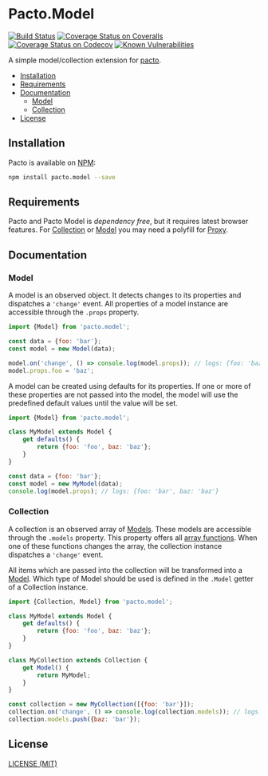 # Pacto.Model

[![Build Status](https://travis-ci.org/schorfES/pacto.model.svg?branch=master)](https://travis-ci.org/schorfES/pacto.model)
[![Coverage Status on Coveralls](https://coveralls.io/repos/github/schorfES/pacto.model/badge.svg?branch=master)](https://coveralls.io/github/schorfES/pacto.model?branch=master)
[![Coverage Status on Codecov](https://codecov.io/gh/schorfES/pacto.model/branch/master/graph/badge.svg)](https://codecov.io/gh/schorfES/pacto.model)
[![Known Vulnerabilities](https://snyk.io/test/github/schorfES/pacto.model/badge.svg)](https://snyk.io/test/github/schorfES/pacto.model)

A simple model/collection extension for [pacto](https://github.com/schorfES/pacto).

<!-- START doctoc generated TOC please keep comment here to allow auto update -->
<!-- DON'T EDIT THIS SECTION, INSTEAD RE-RUN doctoc TO UPDATE -->


- [Installation](#installation)
- [Requirements](#requirements)
- [Documentation](#documentation)
  - [Model](#model)
  - [Collection](#collection)
- [License](#license)

<!-- END doctoc generated TOC please keep comment here to allow auto update -->


## Installation

Pacto is available on [NPM](https://www.npmjs.com/package/pacto.model):

```bash
npm install pacto.model --save
```

## Requirements

Pacto and Pacto Model is _dependency free_, but it requires latest browser features.
For [Collection](#collection) or [Model](#model) you may need a polyfill for
[Proxy](https://www.npmjs.com/package/proxy-polyfill).

## Documentation

### Model

A model is an observed object. It detects changes to its properties and
dispatches a `'change'` event. All properties of a model instance are accessible
through the `.props` property.

```javascript
import {Model} from 'pacto.model';

const data = {foo: 'bar'};
const model = new Model(data);

model.on('change', () => console.log(model.props)); // logs: {foo: 'baz'}
model.props.foo = 'baz';
```

A model can be created using defaults for its properties. If one or more of
these properties are not passed into the model, the model will use the
predefined default values until the value will be set.

```javascript
import {Model} from 'pacto.model';

class MyModel extends Model {
	get defaults() {
		return {foo: 'foo', baz: 'baz'};
	}
}

const data = {foo: 'bar'};
const model = new MyModel(data);
console.log(model.props); // logs: {foo: 'bar', baz: 'baz'}
```

### Collection

A collection is an observed array of [Models](#model). These models are
accessible through the `.models` property. This property offers all
[array functions](https://developer.mozilla.org/en-US/docs/Web/JavaScript/Reference/Global_Objects/Array).
When one of these functions changes the array, the collection instance
dispatches a `'change'` event.

All items which are passed into the collection will be transformed into a
[Model](#model). Which type of Model should be used is defined in the `.Model`
getter of a Collection instance.

```javascript
import {Collection, Model} from 'pacto.model';

class MyModel extends Model {
	get defaults() {
		return {foo: 'foo', baz: 'baz'};
	}
}

class MyCollection extends Collection {
	get Model() {
		return MyModel;
	}
}

const collection = new MyCollection([{foo: 'bar'}]);
collection.on('change', () => console.log(collection.models)); // logs: [{foo: 'bar', baz: 'baz'}, {foo: 'foo', baz: 'bar'}]
collection.models.push({baz: 'bar'});
```

## License

[LICENSE (MIT)](./LICENSE)
